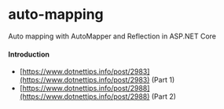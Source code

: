 # auto-mapping
Auto mapping with AutoMapper and Reflection in ASP.NET Core

#### Introduction
* [https://www.dotnettips.info/post/2983](https://www.dotnettips.info/post/2983) (Part 1) 
* [https://www.dotnettips.info/post/2988](https://www.dotnettips.info/post/2988) (Part 2) 
